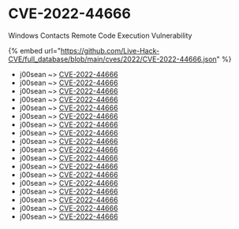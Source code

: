 # CVE-2022-44666

Windows Contacts Remote Code Execution Vulnerability

{% embed url="https://github.com/Live-Hack-CVE/full_database/blob/main/cves/2022/CVE-2022-44666.json" %}


* j00sean ~> [CVE-2022-44666](https://www.alice-snow.ru/2022/database/cve-2022-44666/cve-2022-44666-j00sean)
* j00sean ~> [CVE-2022-44666](https://www.alice-snow.ru/2022/database/cve-2022-44666/cve-2022-44666-j00sean)
* j00sean ~> [CVE-2022-44666](https://www.alice-snow.ru/2022/database/cve-2022-44666/cve-2022-44666-j00sean)
* j00sean ~> [CVE-2022-44666](https://www.alice-snow.ru/2022/database/cve-2022-44666/cve-2022-44666-j00sean)
* j00sean ~> [CVE-2022-44666](https://www.alice-snow.ru/2022/database/cve-2022-44666/cve-2022-44666-j00sean)
* j00sean ~> [CVE-2022-44666](https://www.alice-snow.ru/2022/database/cve-2022-44666/cve-2022-44666-j00sean)
* j00sean ~> [CVE-2022-44666](https://www.alice-snow.ru/2022/database/cve-2022-44666/cve-2022-44666-j00sean)
* j00sean ~> [CVE-2022-44666](https://www.alice-snow.ru/2022/database/cve-2022-44666/cve-2022-44666-j00sean)
* j00sean ~> [CVE-2022-44666](https://www.alice-snow.ru/2022/database/cve-2022-44666/cve-2022-44666-j00sean)
* j00sean ~> [CVE-2022-44666](https://www.alice-snow.ru/2022/database/cve-2022-44666/cve-2022-44666-j00sean)
* j00sean ~> [CVE-2022-44666](https://www.alice-snow.ru/2022/database/cve-2022-44666/cve-2022-44666-j00sean)
* j00sean ~> [CVE-2022-44666](https://www.alice-snow.ru/2022/database/cve-2022-44666/cve-2022-44666-j00sean)
* j00sean ~> [CVE-2022-44666](https://www.alice-snow.ru/2022/database/cve-2022-44666/cve-2022-44666-j00sean)
* j00sean ~> [CVE-2022-44666](https://www.alice-snow.ru/2022/database/cve-2022-44666/cve-2022-44666-j00sean)
* j00sean ~> [CVE-2022-44666](https://www.alice-snow.ru/2022/database/cve-2022-44666/cve-2022-44666-j00sean)
* j00sean ~> [CVE-2022-44666](https://www.alice-snow.ru/2022/database/cve-2022-44666/cve-2022-44666-j00sean)
* j00sean ~> [CVE-2022-44666](https://www.alice-snow.ru/2022/database/cve-2022-44666/cve-2022-44666-j00sean)
* j00sean ~> [CVE-2022-44666](https://www.alice-snow.ru/2022/database/cve-2022-44666/cve-2022-44666-j00sean)